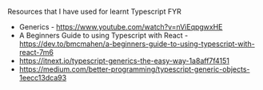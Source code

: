 Resources that I have used for learnt Typescript FYR

- Generics - https://www.youtube.com/watch?v=nViEqpgwxHE
- A Beginners Guide to using Typescript with React - https://dev.to/bmcmahen/a-beginners-guide-to-using-typescript-with-react-7m6
- https://itnext.io/typescript-generics-the-easy-way-1a8aff7f4151
- https://medium.com/better-programming/typescript-generic-objects-1eecc13dca93
